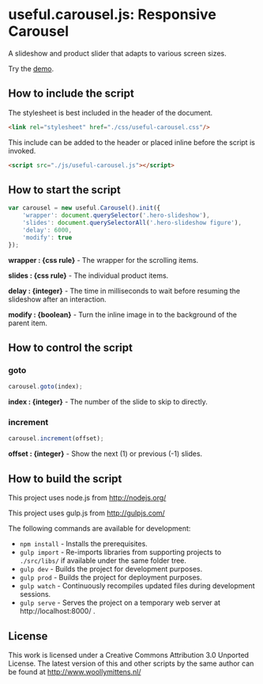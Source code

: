 # useful.carousel.js: Responsive Carousel

A slideshow and product slider that adapts to various screen sizes.

Try the <a href="http://www.woollymittens.nl/default.php?url=useful-carousel">demo</a>.

## How to include the script

The stylesheet is best included in the header of the document.

```html
<link rel="stylesheet" href="./css/useful-carousel.css"/>
```

This include can be added to the header or placed inline before the script is invoked.

```html
<script src="./js/useful-carousel.js"></script>
```

## How to start the script

```javascript
var carousel = new useful.Carousel().init({
	'wrapper': document.querySelector('.hero-slideshow'),
	'slides': document.querySelectorAll('.hero-slideshow figure'),
	'delay': 6000,
	'modify': true
});
```

**wrapper : {css rule}** - The wrapper for the scrolling items.

**slides : {css rule}** - The individual product items.

**delay : {integer}** - The time in milliseconds to wait before resuming the slideshow after an interaction.

**modify : {boolean}** - Turn the inline image in to the background of the parent item.

## How to control the script

### goto

```javascript
carousel.goto(index);
```

**index : {integer}** - The number of the slide to skip to directly.

### increment

```javascript
carousel.increment(offset);
```

**offset : {integer}** - Show the next (1) or previous (-1) slides.

## How to build the script

This project uses node.js from http://nodejs.org/

This project uses gulp.js from http://gulpjs.com/

The following commands are available for development:
+ `npm install` - Installs the prerequisites.
+ `gulp import` - Re-imports libraries from supporting projects to `./src/libs/` if available under the same folder tree.
+ `gulp dev` - Builds the project for development purposes.
+ `gulp prod` - Builds the project for deployment purposes.
+ `gulp watch` - Continuously recompiles updated files during development sessions.
+ `gulp serve` - Serves the project on a temporary web server at http://localhost:8000/ .

## License

This work is licensed under a Creative Commons Attribution 3.0 Unported License. The latest version of this and other scripts by the same author can be found at http://www.woollymittens.nl/
